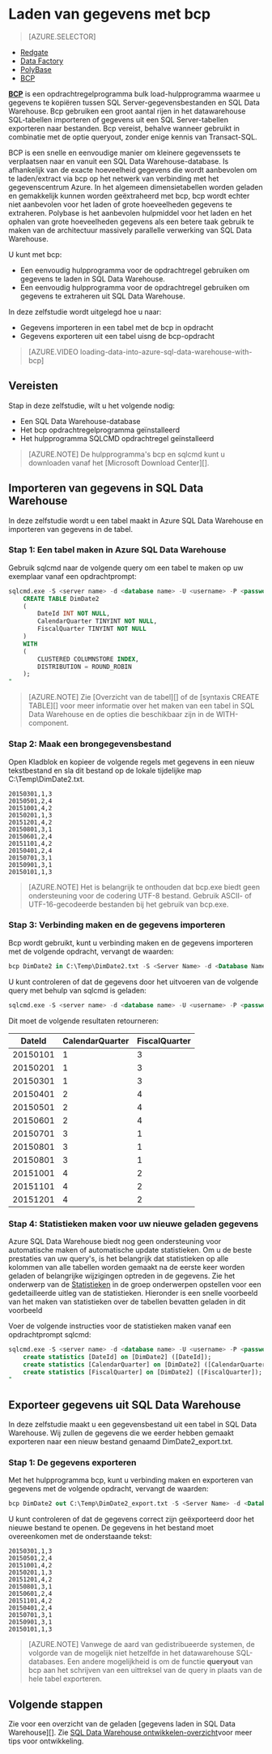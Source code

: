 <properties
   pageTitle="Bcp gebruiken om gegevens te laden in SQL Data Warehouse | Microsoft Azure"
   description="Informatie over welke bcp is en hoe u deze gebruikt voor scenario's voor gegevensopslag."
   services="sql-data-warehouse"
   documentationCenter="NA"
   authors="twounder"
   manager="barbkess"
   editor=""/>

<tags
   ms.service="sql-data-warehouse"
   ms.devlang="NA"
   ms.topic="get-started-article"
   ms.tgt_pltfrm="NA"
   ms.workload="data-services"
   ms.date="10/10/2016"
   ms.author="mausher;barbkess;sonyama"/>


# <a name="load-data-with-bcp"></a>Laden van gegevens met bcp

> [AZURE.SELECTOR]
- [Redgate](sql-data-warehouse-load-with-redgate.md)  
- [Data Factory](sql-data-warehouse-get-started-load-with-azure-data-factory.md)  
- [PolyBase](sql-data-warehouse-get-started-load-with-polybase.md)  
- [BCP](sql-data-warehouse-load-with-bcp.md)


**[BCP][]** is een opdrachtregelprogramma bulk load-hulpprogramma waarmee u gegevens te kopiëren tussen SQL Server-gegevensbestanden en SQL Data Warehouse. Bcp gebruiken een groot aantal rijen in het datawarehouse SQL-tabellen importeren of gegevens uit een SQL Server-tabellen exporteren naar bestanden. Bcp vereist, behalve wanneer gebruikt in combinatie met de optie queryout, zonder enige kennis van Transact-SQL.

BCP is een snelle en eenvoudige manier om kleinere gegevenssets te verplaatsen naar en vanuit een SQL Data Warehouse-database. Is afhankelijk van de exacte hoeveelheid gegevens die wordt aanbevolen om te laden/extract via bcp op het netwerk van verbinding met het gegevenscentrum Azure.  In het algemeen dimensietabellen worden geladen en gemakkelijk kunnen worden geëxtraheerd met bcp, bcp wordt echter niet aanbevolen voor het laden of grote hoeveelheden gegevens te extraheren.  Polybase is het aanbevolen hulpmiddel voor het laden en het ophalen van grote hoeveelheden gegevens als een betere taak gebruik te maken van de architectuur massively parallelle verwerking van SQL Data Warehouse.

U kunt met bcp:

- Een eenvoudig hulpprogramma voor de opdrachtregel gebruiken om gegevens te laden in SQL Data Warehouse.
- Een eenvoudig hulpprogramma voor de opdrachtregel gebruiken om gegevens te extraheren uit SQL Data Warehouse.

In deze zelfstudie wordt uitgelegd hoe u naar:

- Gegevens importeren in een tabel met de bcp in opdracht
- Gegevens exporteren uit een tabel uisng de bcp-opdracht

>[AZURE.VIDEO loading-data-into-azure-sql-data-warehouse-with-bcp]

## <a name="prerequisites"></a>Vereisten

Stap in deze zelfstudie, wilt u het volgende nodig:

- Een SQL Data Warehouse-database
- Het bcp opdrachtregelprogramma geïnstalleerd
- Het hulpprogramma SQLCMD opdrachtregel geïnstalleerd

>[AZURE.NOTE] De hulpprogramma's bcp en sqlcmd kunt u downloaden vanaf het [Microsoft Download Center][].

## <a name="import-data-into-sql-data-warehouse"></a>Importeren van gegevens in SQL Data Warehouse

In deze zelfstudie wordt u een tabel maakt in Azure SQL Data Warehouse en importeren van gegevens in de tabel.

### <a name="step-1-create-a-table-in-azure-sql-data-warehouse"></a>Stap 1: Een tabel maken in Azure SQL Data Warehouse

Gebruik sqlcmd naar de volgende query om een tabel te maken op uw exemplaar vanaf een opdrachtprompt:

```sql
sqlcmd.exe -S <server name> -d <database name> -U <username> -P <password> -I -Q "
    CREATE TABLE DimDate2
    (
        DateId INT NOT NULL,
        CalendarQuarter TINYINT NOT NULL,
        FiscalQuarter TINYINT NOT NULL
    )
    WITH
    (
        CLUSTERED COLUMNSTORE INDEX,
        DISTRIBUTION = ROUND_ROBIN
    );
"
```

>[AZURE.NOTE] Zie [Overzicht van de tabel][] of de [syntaxis CREATE TABLE][] voor meer informatie over het maken van een tabel in SQL Data Warehouse en de opties die beschikbaar zijn in de WITH-component.

### <a name="step-2-create-a-source-data-file"></a>Stap 2: Maak een brongegevensbestand

Open Kladblok en kopieer de volgende regels met gegevens in een nieuw tekstbestand en sla dit bestand op de lokale tijdelijke map C:\Temp\DimDate2.txt.

```
20150301,1,3
20150501,2,4
20151001,4,2
20150201,1,3
20151201,4,2
20150801,3,1
20150601,2,4
20151101,4,2
20150401,2,4
20150701,3,1
20150901,3,1
20150101,1,3
```

> [AZURE.NOTE] Het is belangrijk te onthouden dat bcp.exe biedt geen ondersteuning voor de codering UTF-8 bestand. Gebruik ASCII- of UTF-16-gecodeerde bestanden bij het gebruik van bcp.exe.

### <a name="step-3-connect-and-import-the-data"></a>Stap 3: Verbinding maken en de gegevens importeren
Bcp wordt gebruikt, kunt u verbinding maken en de gegevens importeren met de volgende opdracht, vervangt de waarden:

```sql
bcp DimDate2 in C:\Temp\DimDate2.txt -S <Server Name> -d <Database Name> -U <Username> -P <password> -q -c -t  ','
```

U kunt controleren of dat de gegevens door het uitvoeren van de volgende query met behulp van sqlcmd is geladen:

```sql
sqlcmd.exe -S <server name> -d <database name> -U <username> -P <password> -I -Q "SELECT * FROM DimDate2 ORDER BY 1;"
```

Dit moet de volgende resultaten retourneren:

DateId |CalendarQuarter |FiscalQuarter
----------- |--------------- |-------------
20150101 |1 |3
20150201 |1 |3
20150301 |1 |3
20150401 |2 |4
20150501 |2 |4
20150601 |2 |4
20150701 |3 |1
20150801 |3 |1
20150801 |3 |1
20151001 |4 |2
20151101 |4 |2
20151201 |4 |2

### <a name="step-4-create-statistics-on-your-newly-loaded-data"></a>Stap 4: Statistieken maken voor uw nieuwe geladen gegevens

Azure SQL Data Warehouse biedt nog geen ondersteuning voor automatische maken of automatische update statistieken. Om u de beste prestaties van uw query's, is het belangrijk dat statistieken op alle kolommen van alle tabellen worden gemaakt na de eerste keer worden geladen of belangrijke wijzigingen optreden in de gegevens. Zie het onderwerp van de [Statistieken][] in de groep onderwerpen opstellen voor een gedetailleerde uitleg van de statistieken. Hieronder is een snelle voorbeeld van het maken van statistieken over de tabellen bevatten geladen in dit voorbeeld

Voer de volgende instructies voor de statistieken maken vanaf een opdrachtprompt sqlcmd:

```sql
sqlcmd.exe -S <server name> -d <database name> -U <username> -P <password> -I -Q "
    create statistics [DateId] on [DimDate2] ([DateId]);
    create statistics [CalendarQuarter] on [DimDate2] ([CalendarQuarter]);
    create statistics [FiscalQuarter] on [DimDate2] ([FiscalQuarter]);
"
```

## <a name="export-data-from-sql-data-warehouse"></a>Exporteer gegevens uit SQL Data Warehouse
In deze zelfstudie maakt u een gegevensbestand uit een tabel in SQL Data Warehouse. Wij zullen de gegevens die we eerder hebben gemaakt exporteren naar een nieuw bestand genaamd DimDate2_export.txt.

### <a name="step-1-export-the-data"></a>Stap 1: De gegevens exporteren

Met het hulpprogramma bcp, kunt u verbinding maken en exporteren van gegevens met de volgende opdracht, vervangt de waarden:

```sql
bcp DimDate2 out C:\Temp\DimDate2_export.txt -S <Server Name> -d <Database Name> -U <Username> -P <password> -q -c -t ','
```
U kunt controleren of dat de gegevens correct zijn geëxporteerd door het nieuwe bestand te openen. De gegevens in het bestand moet overeenkomen met de onderstaande tekst:

```
20150301,1,3
20150501,2,4
20151001,4,2
20150201,1,3
20151201,4,2
20150801,3,1
20150601,2,4
20151101,4,2
20150401,2,4
20150701,3,1
20150901,3,1
20150101,1,3
```

>[AZURE.NOTE] Vanwege de aard van gedistribueerde systemen, de volgorde van de mogelijk niet hetzelfde in het datawarehouse SQL-databases. Een andere mogelijkheid is om de functie **queryout** van bcp aan het schrijven van een uittreksel van de query in plaats van de hele tabel exporteren.

## <a name="next-steps"></a>Volgende stappen
Zie voor een overzicht van de geladen [gegevens laden in SQL Data Warehouse][].
Zie [SQL Data Warehouse ontwikkelen-overzicht][]voor meer tips voor ontwikkeling.

<!--Image references-->

<!--Article references-->

[Laden van gegevens in SQL Data Warehouse]: ./sql-data-warehouse-overview-load.md
[SQL Data Warehouse ontwikkelen-overzicht]: ./sql-data-warehouse-overview-develop.md
[Tabel-overzicht]: ./sql-data-warehouse-tables-overview.md
[Statistieken]: ./sql-data-warehouse-tables-statistics.md

<!--MSDN references-->
[BCP]: https://msdn.microsoft.com/library/ms162802.aspx
[De syntaxis CREATE TABLE]: https://msdn.microsoft.com/library/mt203953.aspx

<!--Other Web references-->
[Microsoft Downloadcentrum]: https://www.microsoft.com/download/details.aspx?id=36433
